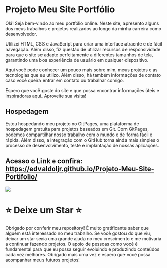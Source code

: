 # Projeto Meu Site Portfólio

Olá! Seja bem-vindo ao meu portfólio online. Neste site, apresento alguns dos meus trabalhos e projetos realizados ao longo da minha carreira como desenvolvedor.

Utilizei HTML, CSS e JavaScript para criar uma interface atraente e de fácil navegação. Além disso, fiz questão de utilizar recursos de responsividade para que o site se adapte perfeitamente a diferentes tamanhos de tela, garantindo uma boa experiência de usuário em qualquer dispositivo.

Aqui você pode conhecer um pouco mais sobre mim, meus projetos e as tecnologias que eu utilizo. Além disso, há também informações de contato caso você queira entrar em contato ou trabalhar comigo.

Espero que você goste do site e que possa encontrar informações úteis e inspiradoras aqui. Aproveite sua visita!

## Hospedagem

Estou hospedando meu projeto no GitPages, uma plataforma de hospedagem gratuita para projetos baseados em Git. Com GitPages, podemos compartilhar nosso trabalho com o mundo e de forma fácil e rápida. Além disso, a integração com o GitHub torna ainda mais simples o processo de desenvolvimento, teste e implantação de nossas aplicações.

## Acesso o Link e confira: https://edvaldoljr.github.io/Projeto-Meu-Site-Portifolio/



![](https://github.com/edvaldoljr/Projeto-Meu-Site-Portifolio/blob/main/image/certificados/img-projeto.gif?raw=true)

# ⭐️ **Deixe um Star** ⭐️

Obrigado por conferir meu repository! É muito gratificante saber que alguém está interessado no meu trabalho. Se você gostou do que viu, deixar um star seria uma grande ajuda no meu crescimento e me motivaria a continuar fazendo projetos. O apoio de pessoas como você é fundamental para que eu possa seguir evoluindo e produzindo conteúdos cada vez melhores. Obrigado mais uma vez e espero que você possa acompanhar meus futuros projetos!
